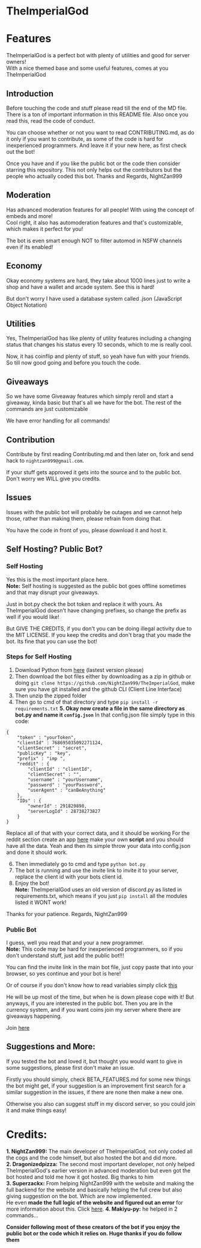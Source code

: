 # TheImperialGod
# Features
TheImperialGod is a perfect bot with plenty of utilities and good for server owners!
<br>
With a nice themed base and some useful features, comes at you TheImperialGod

## Introduction
Before touching the code and stuff please read till the end of the MD file. There is a ton of important information in this README file. Also once you read this, read the code of conduct. <br>

You can choose whether or not you want to read CONTRIBUTING.md, as do it only if you want to contribute, as some of the code is hard for inexperienced programmers. And leave it if your new here, as first check out the bot!

Once you have and if you like the public bot or the code then consider starring this repository. This not only helps out the contributors but the people who actually coded this bot. 
Thanks and Regards,
NightZan999

## Moderation
Has advanced moderation features for all people! With using the concept of embeds and more! <br> Cool right, it also has automoderation features and that's customizable, which makes it perfect for you! <br>

The bot is even smart enough NOT to filter automod in NSFW channels even if its enabled!

## Economy
Okay economy systems are hard, they take about 1000 lines just to write a shop and have a wallet and arcade system. See this is hard!

But don't worry I have used a database system called .json (JavaScript Object Notation)

## Utilities
Yes, TheImperialGod has like plenty of utility features including a changing status that changes his status every 10 seconds, which to me is really cool.

Now, it has coinflip and plenty of stuff, so yeah have fun with your friends.
So till now good going and before you touch the code.

## Giveaways
So we have some Giveaway features which simply reroll and start a giveaway, kinda basic but that's all we have for the bot. The rest of the commands are just customizable

We have error handling for all commands! 

## Contribution
Contribute by first reading Contributing.md and then later on, fork and send hack to `nightzan999@gmail.com`.

If your stuff gets approved it gets into the source and to the public bot. Don't worry we WILL give you credits. 

## Issues
Issues with the public bot will probably be outages and we cannot help those, rather than making them, please refrain from doing that.

You have the code in front of you, please download it and host it. 

## Self Hosting? Public Bot?
### Self Hosting
Yes this is the most important place here. <br>**Note:** Self hosting is suggested as the public bot goes offline sometimes and that may disrupt your giveaways.

Just in bot.py check the bot token and replace it with yours. As TheImperialGod doesn't have changing prefixes, so change the prefix as well if you would like!

But GIVE THE CREDITS, if you don't you can be doing illegal activity due to the MIT LICENSE. If you keep the credits and don't brag that you made the bot. Its fine that you can use the bot!

### Steps for Self Hosting
1. Download Python from [here](https://python.org) (lastest version please)
2. Then download the bot files either by downloading as a zip in github or doing `git clone https://github.com/NightZan999/TheImperialGod`, make sure you have git installed and the github CLI (Client Line Interface)
3. Then unzip the zipped folder
4. Then go to cmd of that directory and type `pip install -r requirements.txt`
**5. Okay now create a file in the same directory as bot.py and name it `config.json`**
In that config.json file simply type in this code:
```
{
    "token" : "yourToken",
    "clientId" : 768695035092271124,
    "clientSecret" : "secret",
    "publicKey" : "key",
    "prefix" : "imp ",
    "reddit" : {
        "clientId" : "clientId",
        "clientSecret" : "",
        "username" : "yourUsername",
        "password" : "yourPassword",
        "userAgent" : "canBeAnything"
    },
    "IDs" : {
        "ownerId" : 291829898,
        "serverLogId" : 28738273827
    }
}
```
Replace all of that with your correct data, and it should be working
For the reddit section create an app [here](https://reddit.com/prefs/apps) make your own **script** and you should have all the data. 
Yeah and then its simple throw your data into config.json and done it should work. 

6. Then immediately go to cmd and type `python bot.py`
7. The bot is running and use the invite link to invite it to your server, replace the client id with your bots client id. 
8. Enjoy the bot! <br>
**Note:** TheImperialGod uses an old version of discord.py as listed in requirements.txt, which means if you just `pip install` all the modules listed it WONT work!

Thanks for your patience.
Regards, 
NightZan999

### Public Bot
I guess, well you read that and your a new programmer. <br>**Note:** This code may be hard for inexperienced programmers, so if you don't understand stuff, just add the public bot!!!

You can find the invite link in the main bot file, just copy paste that into your browser, so yes continue and your bot is here!

Or of course if you don't know how to read variables simply click [this](https://discordapp.com/oauth2/authorize?&client_id=768695035092271124&scope=bot&permissions=21474836398)

He will be up most of the time, but when he is down please cope with it!
But anyways, if you are interested in the public bot. Then you are in the currency system, and if you want coins join my server where there are giveaways happening.

Join [here](https://discord.gg/wsfC5u4)

## Suggestions and More:
If you tested the bot and loved it, but thought you would want to give in some suggestions, please first don't make an issue. 

Firstly you should simply, check BETA_FEATURES.md for some new things the bot might get, if your suggestion is an improvement first search for a similar suggestion in the issues, if there are none then make a new one. 

Otherwise you also can suggest stuff in my discord server, so you could join it and make things easy!

# Credits:
**1. NightZan999:**
The main developer of TheImperialGod, not only coded all the cogs and the code himself, but also hosted the bot and did more. <br>
**2. Dragonizedpizza:**
The second most important developer, not only helped TheImperialGod's earlier version in advanced moderation but even got the bot hosted and told me how it got hosted. Big thanks to him <br>
**3. Superzackx:**
From helping NightZan999 with the website and making the full backend for the website and basically helping the full crew but also giving suggestion on the bot. Which are now implemented. <br> He even **made the full logic of the website and figured out an error** for more information about this. Click [here](https://github.com/NightZan999/TheImperialGod/issues/9). 
**4. Makiyu-py:**
he helped in 2 commands...

**Consider following most of these creators of the bot if you enjoy the public bot or the code which it relies on. Huge thanks if you do follow them**
